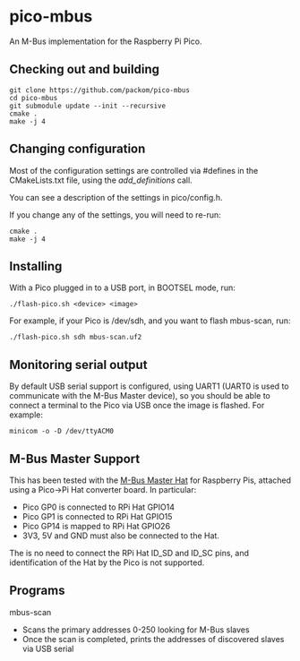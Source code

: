 # pico-mbus

An M-Bus implementation for the Raspberry Pi Pico.

## Checking out and building

```
git clone https://github.com/packom/pico-mbus
cd pico-mbus
git submodule update --init --recursive
cmake .
make -j 4
```

## Changing configuration

Most of the configuration settings are controlled via #defines in the CMakeLists.txt file, using the _add_definitions_ call.

You can see a description of the settings in pico/config.h.

If you change any of the settings, you will need to re-run:

```
cmake .
make -j 4
```

## Installing

With a Pico plugged in to a USB port, in BOOTSEL mode, run:

```
./flash-pico.sh <device> <image> 
```

For example, if your Pico is /dev/sdh, and you want to flash mbus-scan, run:

```
./flash-pico.sh sdh mbus-scan.uf2
```

## Monitoring serial output

By default USB serial support is configured, using UART1 (UART0 is used to communicate with the M-Bus Master device), so you should be able to connect a terminal to the Pico via USB once the image is flashed.  For example:

```
minicom -o -D /dev/ttyACM0 
```

## M-Bus Master Support

This has been tested with the [M-Bus Master Hat](https://www.packom.net/product/m-bus-master-hat/) for Raspberry Pis, attached using a Pico->Pi Hat converter board.  In particular:
* Pico GP0 is connected to RPi Hat GPIO14
* Pico GP1 is connected to RPi Hat GPIO15
* Pico GP14 is mapped to RPi Hat GPIO26
* 3V3, 5V and GND must also be connected to the Hat. 

The is no need to connect the RPi Hat ID_SD and ID_SC pins, and identification of the Hat by the Pico is not supported.

## Programs

mbus-scan
* Scans the primary addresses 0-250 looking for M-Bus slaves
* Once the scan is completed, prints the addresses of discovered slaves via USB serial

